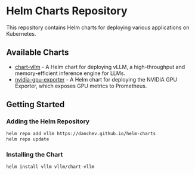 # Helm Charts Repository

This repository contains Helm charts for deploying various applications on Kubernetes.

## Available Charts

- [chart-vllm](charts/chart-vllm) - A Helm chart for deploying vLLM, a high-throughput and memory-efficient inference engine for LLMs.
- [nvidia-gpu-exporter](charts/nvidia-gpu-exporter) - A Helm chart for deploying the NVIDIA GPU Exporter, which exposes GPU metrics to Prometheus.

## Getting Started

### Adding the Helm Repository

```bash
helm repo add vllm https://danchev.github.io/helm-charts
helm repo update
```

### Installing the Chart

```bash
helm install vllm vllm/chart-vllm
```
